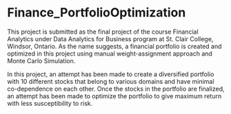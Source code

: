 # Finance_PortfolioOptimization
This project is submitted as the final project of the course Financial Analytics under Data Analytics for Business program at St. Clair College, Windsor, Ontario. As the name suggests, a financial portfolio is created and optimized in this project using manual weight-assignment approach and Monte Carlo Simulation.

In this project, an attempt has been made to create a diversified portfolio with 10 different stocks that belong to various domains and have minimal co-dependence on each other. Once the stocks in the portfolio are finalized, an attempt has been made to optimize the portfolio to give maximum return with less susceptibility to risk.

